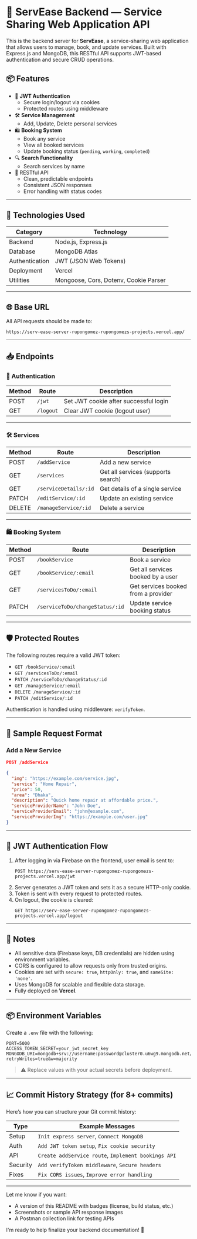 # 🚀 ServEase Backend — Service Sharing Web Application API

This is the backend server for **ServEase**, a service-sharing web application that allows users to manage, book, and update services. Built with Express.js and MongoDB, this RESTful API supports JWT-based authentication and secure CRUD operations.

## 📦 Features

- 🔐 **JWT Authentication**
  - Secure login/logout via cookies
  - Protected routes using middleware
- 🛠️ **Service Management**
  - Add, Update, Delete personal services
- 🛍️ **Booking System**
  - Book any service
  - View all booked services
  - Update booking status (`pending`, `working`, `completed`)
- 🔍 **Search Functionality**
  - Search services by name
- 🧪 RESTful API
  - Clean, predictable endpoints
  - Consistent JSON responses
  - Error handling with status codes

---

## 🧰 Technologies Used

| Category       | Technology                            |
| -------------- | ------------------------------------- |
| Backend        | Node.js, Express.js                   |
| Database       | MongoDB Atlas                         |
| Authentication | JWT (JSON Web Tokens)                 |
| Deployment     | Vercel                                |
| Utilities      | Mongoose, Cors, Dotenv, Cookie Parser |

---

## 🌐 Base URL

All API requests should be made to:

```
https://serv-ease-server-rupongomez-rupongomezs-projects.vercel.app/
```

---

## 📥 Endpoints

### 🔐 Authentication

| Method | Route     | Description                           |
| ------ | --------- | ------------------------------------- |
| POST   | `/jwt`    | Set JWT cookie after successful login |
| GET    | `/logout` | Clear JWT cookie (logout user)        |

---

### 🛠️ Services

| Method | Route                 | Description                        |
| ------ | --------------------- | ---------------------------------- |
| POST   | `/addService`         | Add a new service                  |
| GET    | `/services`           | Get all services (supports search) |
| GET    | `/serviceDetails/:id` | Get details of a single service    |
| PATCH  | `/editService/:id`    | Update an existing service         |
| DELETE | `/manageService/:id`  | Delete a service                   |

---

### 🛍️ Booking System

| Method | Route                           | Description                         |
| ------ | ------------------------------- | ----------------------------------- |
| POST   | `/bookService`                  | Book a service                      |
| GET    | `/bookService/:email`           | Get all services booked by a user   |
| GET    | `/servicesToDo/:email`          | Get services booked from a provider |
| PATCH  | `/serviceToDo/changeStatus/:id` | Update service booking status       |

---

## 🛡️ Protected Routes

The following routes require a valid JWT token:

- `GET /bookService/:email`
- `GET /servicesToDo/:email`
- `PATCH /serviceToDo/changeStatus/:id`
- `GET /manageService/:email`
- `DELETE /manageService/:id`
- `PATCH /editService/:id`

Authentication is handled using middleware: `verifyToken`.

---

## 📁 Sample Request Format

### Add a New Service

```json
POST /addService

{
  "img": "https://example.com/service.jpg",
  "service": "Home Repair",
  "price": 50,
  "area": "Dhaka",
  "description": "Quick home repair at affordable price.",
  "serviceProviderName": "John Doe",
  "serviceProviderEmail": "john@example.com",
  "serviceProviderImg": "https://example.com/user.jpg"
}
```

---

## 🔐 JWT Authentication Flow

1. After logging in via Firebase on the frontend, user email is sent to:
   ```
   POST https://serv-ease-server-rupongomez-rupongomezs-projects.vercel.app/jwt
   ```
2. Server generates a JWT token and sets it as a secure HTTP-only cookie.
3. Token is sent with every request to protected routes.
4. On logout, the cookie is cleared:
   ```
   GET https://serv-ease-server-rupongomez-rupongomezs-projects.vercel.app/logout
   ```

---

## 📝 Notes

- All sensitive data (Firebase keys, DB credentials) are hidden using environment variables.
- CORS is configured to allow requests only from trusted origins.
- Cookies are set with `secure: true`, `httpOnly: true`, and `sameSite: 'none'`.
- Uses MongoDB for scalable and flexible data storage.
- Fully deployed on **Vercel**.

---

## 📦 Environment Variables

Create a `.env` file with the following:

```env
PORT=5000
ACCESS_TOKEN_SECRET=your_jwt_secret_key
MONGODB_URI=mongodb+srv://username:password@cluster0.u6wg9.mongodb.net/ServEase?retryWrites=true&w=majority
```

> ⚠️ Replace values with your actual secrets before deployment.

---

## 📈 Commit History Strategy (for 8+ commits)

Here’s how you can structure your Git commit history:

| Type     | Example Messages                                    |
| -------- | --------------------------------------------------- |
| Setup    | `Init express server`, `Connect MongoDB`            |
| Auth     | `Add JWT token setup`, `Fix cookie security`        |
| API      | `Create addService route`, `Implement bookings API` |
| Security | `Add verifyToken middleware`, `Secure headers`      |
| Fixes    | `Fix CORS issues`, `Improve error handling`         |

---

Let me know if you want:

- A version of this README with badges (license, build status, etc.)
- Screenshots or sample API response images
- A Postman collection link for testing APIs

I'm ready to help finalize your backend documentation! 🚀
